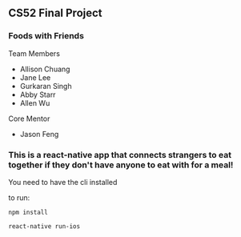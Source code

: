 ## CS52 Final Project
### Foods with Friends

Team Members

* Allison Chuang
* Jane Lee
* Gurkaran Singh
* Abby Starr
* Allen Wu

Core Mentor

* Jason Feng

### This is a react-native app that connects strangers to eat together if they don't have anyone to eat with for a meal!

You need to have the cli installed

to run:

`npm install`

`react-native run-ios`
